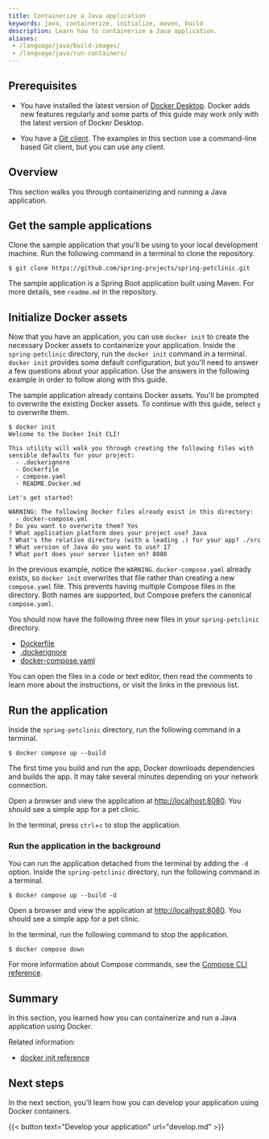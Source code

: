 ```yaml
---
title: Containerize a Java application
keywords: java, containerize, initialize, maven, build
description: Learn how to containerize a Java application.
aliases:
 - /language/java/build-images/
 - /language/java/run-containers/
---
```


## Prerequisites

- You have installed the latest version of [Docker Desktop](../../../get-docker.md).
  Docker adds new features regularly and some parts of this guide may
  work only with the latest version of Docker Desktop.
* You have a [Git client](https://git-scm.com/downloads). The examples in this
  section use a command-line based Git client, but you can use any client.

## Overview

This section walks you through containerizing and running a Java
application.

## Get the sample applications

Clone the sample application that you'll be using to your local development machine. Run the following command in a terminal to clone the repository.

```console
$ git clone https://github.com/spring-projects/spring-petclinic.git
```

The sample application is a Spring Boot application built using Maven. For more details, see `readme.md` in the repository.

## Initialize Docker assets

Now that you have an application, you can use `docker init` to create the
necessary Docker assets to containerize your application. Inside the
`spring-petclinic` directory, run the `docker init` command in a terminal.
`docker init` provides some default configuration, but you'll need to answer a
few questions about your application. Use the answers in the following example in order to follow along with this guide.

The sample application already contains Docker assets. You'll be prompted to overwrite the existing Docker assets. To continue with this guide, select `y` to overwrite them.

```console
$ docker init
Welcome to the Docker Init CLI!

This utility will walk you through creating the following files with sensible defaults for your project:
  - .dockerignore
  - Dockerfile
  - compose.yaml
  - README.Docker.md

Let's get started!

WARNING: The following Docker files already exist in this directory:
  - docker-compose.yml
? Do you want to overwrite them? Yes
? What application platform does your project use? Java
? What's the relative directory (with a leading .) for your app? ./src
? What version of Java do you want to use? 17
? What port does your server listen on? 8080
```

In the previous example, notice the `WARNING`. `docker-compose.yaml` already
exists, so `docker init` overwrites that file rather than creating a new
`compose.yaml` file. This prevents having multiple Compose files in the
directory. Both names are supported, but Compose prefers the canonical
`compose.yaml`.

You should now have the following three new files in your `spring-petclinic`
directory.

- [Dockerfile](/reference/dockerfile/)
- [.dockerignore](/reference/dockerfile/#dockerignore-file)
- [docker-compose.yaml](../../compose/compose-file/_index.md)


You can open the files in a code or text editor, then read the comments to learn
more about the instructions, or visit the links in the previous list.

## Run the application

Inside the `spring-petclinic` directory, run the following command in a
terminal.

```console
$ docker compose up --build
```

The first time you build and run the app, Docker downloads dependencies and builds the app. It may take several minutes depending on your network connection.

Open a browser and view the application at [http://localhost:8080](http://localhost:8080). You should see a simple app for a pet clinic.

In the terminal, press `ctrl`+`c` to stop the application.

### Run the application in the background

You can run the application detached from the terminal by adding the `-d`
option. Inside the `spring-petclinic` directory, run the following command
in a terminal.

```console
$ docker compose up --build -d
```

Open a browser and view the application at [http://localhost:8080](http://localhost:8080). You should see a simple app for a pet clinic.

In the terminal, run the following command to stop the application.

```console
$ docker compose down
```

For more information about Compose commands, see the
[Compose CLI reference](../../compose/reference/_index.md).

## Summary

In this section, you learned how you can containerize and run a Java
application using Docker.

Related information:
 - [docker init reference](/reference/cli/docker/init/)

## Next steps

In the next section, you'll learn how you can develop your application using
Docker containers.

{{< button text="Develop your application" url="develop.md" >}}